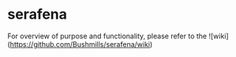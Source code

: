 # serafena
For overview of purpose and functionality, please refer to the
![wiki] (https://github.com/Bushmills/serafena/wiki)
